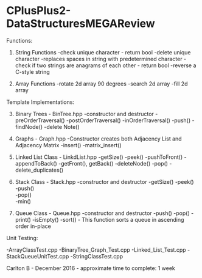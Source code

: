 # CPlusPlus2-DataStructuresMEGAReview

Functions:

1. String Functions 
-check unique character - return bool
-delete unique character
-replaces spaces in string with predetermined character
-check if two strings are anagrams of each other - return bool
-reverse a C-style string

2. Array Functions
-rotate 2d array 90 degrees
-search 2d array
-fill 2d array

Template Implementations:

3. Binary Trees - BinTree.hpp
-constructor and destructor
-preOrderTraversal()
-postOrderTraversal()
-inOrderTraversal()
-push()
-findNode()
-delete Note()

4. Graphs - Graph.hpp
-Constructor creates both Adjacency List and Adjacency Matrix
-insert()
-matrix_insert()

5. Linked List Class - LinkdList.hpp
-getSize()
-peek()
-pushToFront()
-appendToBack()
-getFront(), getBack()
-deleteNode()
-pop()
-delete_duplicates()

6. Stack Class - Stack.hpp
-constructor and destructor
-getSize()
-peek()  
-push()  
-pop()  
-min() 

7. Queue Class - Queue.hpp
-constructor and destructor
-push()
-pop()
-print()
-isEmpty()
-sort() - This function sorts a queue in ascending order in-place


Unit Testing:

-ArrayClassTest.cpp
-BinaryTree_Graph_Test.cpp
-Linked_List_Test.cpp
-StackQueueUnitTest.cpp
-StringClassTest.cpp


Carlton B - December 2016 - approximate time to complete: 1 week
